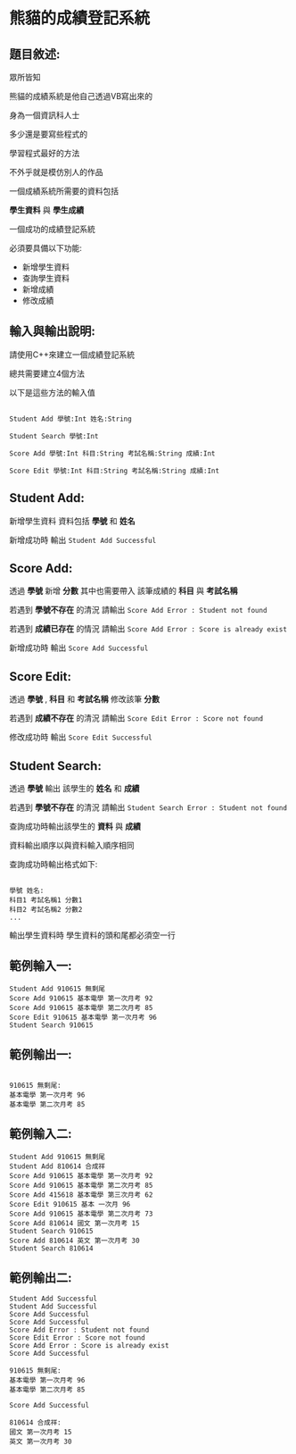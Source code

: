 # 熊貓的成績登記系統

## 題目敘述:

眾所皆知

熊貓的成績系統是他自己透過VB寫出來的

身為一個資訊科人士

多少還是要寫些程式的

學習程式最好的方法

不外乎就是模仿別人的作品


一個成績系統所需要的資料包括

**學生資料** 與 **學生成績**


一個成功的成績登記系統

必須要具備以下功能:
- 新增學生資料
- 查詢學生資料
- 新增成績
- 修改成績


## 輸入與輸出說明:


請使用C++來建立一個成績登記系統


總共需要建立4個方法

以下是這些方法的輸入值
```

Student Add 學號:Int 姓名:String

Student Search 學號:Int

Score Add 學號:Int 科目:String 考試名稱:String 成績:Int

Score Edit 學號:Int 科目:String 考試名稱:String 成績:Int
```


## Student Add:

新增學生資料 資料包括 **學號** 和 **姓名**

新增成功時 輸出 `Student Add Successful`

  
## Score Add:

透過 **學號** 新增 **分數** 其中也需要帶入 該筆成績的 **科目** 與 **考試名稱**

若遇到 **學號不存在** 的清況 請輸出 `Score Add Error : Student not found`

若遇到 **成績已存在** 的情況 請輸出 `Score Add Error : Score is already exist`

新增成功時 輸出 `Score Add Successful`


## Score Edit:

透過 **學號** , **科目** 和 **考試名稱** 修改該筆 **分數**

若遇到 **成績不存在** 的清況 請輸出 `Score Edit Error : Score not found`

修改成功時 輸出 `Score Edit Successful`

  
## Student Search:

透過 **學號** 輸出 該學生的 **姓名** 和 **成績**

若遇到 **學號不存在** 的清況 請輸出 `Student Search Error : Student not found`

查詢成功時輸出該學生的 **資料** 與 **成績**

  
資料輸出順序以與資料輸入順序相同

  
查詢成功時輸出格式如下:

```

學號 姓名:
科目1 考試名稱1 分數1
科目2 考試名稱2 分數2
...

```

輸出學生資料時 學生資料的頭和尾都必須空一行
  
  
## 範例輸入一:

```
Student Add 910615 無剩尾
Score Add 910615 基本電學 第一次月考 92
Score Add 910615 基本電學 第二次月考 85
Score Edit 910615 基本電學 第一次月考 96
Student Search 910615
```

## 範例輸出一:

```

910615 無剩尾:
基本電學 第一次月考 96
基本電學 第二次月考 85

```

## 範例輸入二:

```
Student Add 910615 無剩尾
Student Add 810614 合成祥
Score Add 910615 基本電學 第一次月考 92
Score Add 910615 基本電學 第二次月考 85
Score Add 415618 基本電學 第三次月考 62
Score Edit 910615 基本 一次月 96
Score Add 910615 基本電學 第二次月考 73
Score Add 810614 國文 第一次月考 15
Student Search 910615
Score Add 810614 英文 第一次月考 30
Student Search 810614
```

## 範例輸出二:

```
Student Add Successful
Student Add Successful
Score Add Successful
Score Add Successful
Score Add Error : Student not found
Score Edit Error : Score not found
Score Add Error : Score is already exist
Score Add Successful

910615 無剩尾:
基本電學 第一次月考 96
基本電學 第二次月考 85

Score Add Successful

810614 合成祥:
國文 第一次月考 15
英文 第一次月考 30

```





